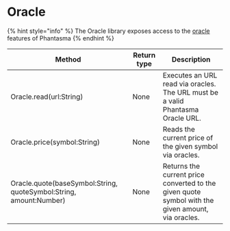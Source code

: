 # Oracle

{% hint style="info" %}
The Oracle library exposes access to the [oracle](https://docs.phantasma.info/#chain-oracles) features of Phantasma
{% endhint %}

| Method                                                             | Return type | Description                                                                                       |
| ------------------------------------------------------------------ | ----------- | ------------------------------------------------------------------------------------------------- |
| Oracle.read(url:String)                                            | None        | Executes an URL read via oracles. The URL must be a valid Phantasma Oracle URL.                   |
| Oracle.price(symbol:String)                                        | None        | Reads the current price of the given symbol via oracles.                                          |
| Oracle.quote(baseSymbol:String, quoteSymbol:String, amount:Number) | None        | Returns the current price converted to the given quote symbol with the given amount, via oracles. |

